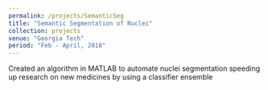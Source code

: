 ```yaml
---
permalink: /projects/SemanticSeg
title: "Semantic Segmentation of Nuclei"
collection: projects
venue: "Georgia Tech"
period: "Feb - April, 2018"
---
```


Created an algorithm in MATLAB to automate nuclei segmentation speeding up research on new medicines by using a classifier ensemble 

